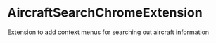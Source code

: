 # AircraftSearchChromeExtension
 
 Extension to add context menus for searching out aircraft information
